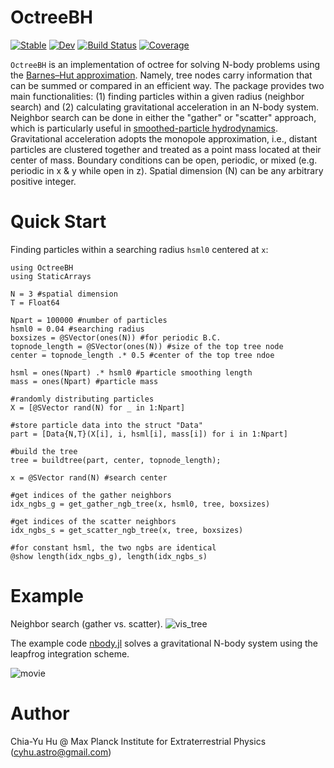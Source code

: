 # OctreeBH

[![Stable](https://img.shields.io/badge/docs-stable-blue.svg)](https://huchiayu.github.io/OctreeBH.jl/stable)
[![Dev](https://img.shields.io/badge/docs-dev-blue.svg)](https://huchiayu.github.io/OctreeBH.jl/dev)
[![Build Status](https://github.com/huchiayu/OctreeBH.jl/workflows/CI/badge.svg)](https://github.com/huchiayu/OctreeBH.jl/actions)
[![Coverage](https://codecov.io/gh/huchiayu/OctreeBH.jl/branch/master/graph/badge.svg)](https://codecov.io/gh/huchiayu/OctreeBH.jl)

```OctreeBH``` is an implementation of octree for solving N-body problems using the [Barnes–Hut approximation](https://en.wikipedia.org/wiki/Barnes%E2%80%93Hut_simulation). Namely, tree nodes carry information that can be summed or compared in an efficient way. The package provides two main functionalities: (1) finding particles within a given radius (neighbor search) and (2) calculating gravitational acceleration in an N-body system. Neighbor search can be done in either the "gather" or "scatter" approach, which is particularly useful in [smoothed-particle hydrodynamics](https://en.wikipedia.org/wiki/Smoothed-particle_hydrodynamics). Gravitational acceleration adopts the monopole approximation, i.e., distant particles are clustered together and treated as a point mass located at their center of mass. Boundary conditions can be open, periodic, or mixed (e.g. periodic in x & y while open in z). Spatial dimension (N) can be any arbitrary positive integer.


# Quick Start
Finding particles within a searching radius ```hsml0``` centered at ```x```: 
```
using OctreeBH
using StaticArrays

N = 3 #spatial dimension
T = Float64

Npart = 100000 #number of particles
hsml0 = 0.04 #searching radius
boxsizes = @SVector(ones(N)) #for periodic B.C.
topnode_length = @SVector(ones(N)) #size of the top tree node
center = topnode_length .* 0.5 #center of the top tree ndoe

hsml = ones(Npart) .* hsml0 #particle smoothing length 
mass = ones(Npart) #particle mass

#randomly distributing particles
X = [@SVector rand(N) for _ in 1:Npart]

#store particle data into the struct "Data" 
part = [Data{N,T}(X[i], i, hsml[i], mass[i]) for i in 1:Npart]

#build the tree
tree = buildtree(part, center, topnode_length);

x = @SVector rand(N) #search center

#get indices of the gather neighbors
idx_ngbs_g = get_gather_ngb_tree(x, hsml0, tree, boxsizes)

#get indices of the scatter neighbors
idx_ngbs_s = get_scatter_ngb_tree(x, tree, boxsizes)

#for constant hsml, the two ngbs are identical
@show length(idx_ngbs_g), length(idx_ngbs_s)
```

# Example
Neighbor search (gather vs. scatter).
![vis_tree](https://user-images.githubusercontent.com/23061774/113936917-c0f69080-97f8-11eb-880e-4fd8019b9f49.png)


The example code [nbody.jl](https://github.com/huchiayu/OctreeBH.jl/blob/main/test/nbody.jl) solves a gravitational N-body system using the leapfrog integration scheme.

![movie](https://user-images.githubusercontent.com/23061774/112749075-417aed00-8fc0-11eb-8f18-9793b1e82f57.gif)


# Author
Chia-Yu Hu @ Max Planck Institute for Extraterrestrial Physics (cyhu.astro@gmail.com)


